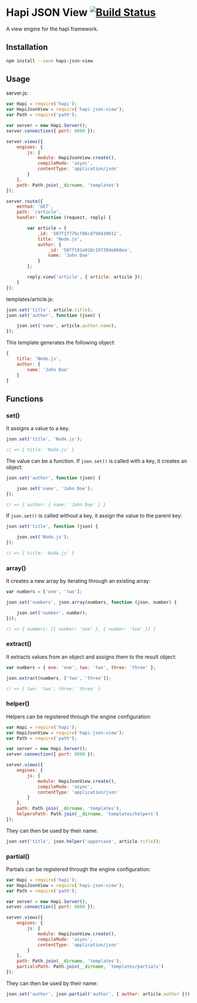 # Hapi JSON View [![Build Status](https://travis-ci.org/gergoerdosi/hapi-json-view.svg)](https://travis-ci.org/gergoerdosi/hapi-json-view)

A view engine for the hapi framework.

## Installation

```sh
npm install --save hapi-json-view
```

## Usage

server.js:

```js
var Hapi = require('hapi');
var HapiJsonView = require('hapi-json-view');
var Path = require('path');

var server = new Hapi.Server();
server.connection({ port: 8080 });

server.views({
    engines: {
        js: {
            module: HapiJsonView.create(),
            compileMode: 'async',
            contentType: 'application/json'
        }
    },
    path: Path.join(__dirname, 'templates')
});

server.route({
    method: 'GET',
    path: '/article',
    handler: function (request, reply) {

        var article = {
            _id: '507f1f77bcf86cd799439011',
            title: 'Node.js',
            author: {
                _id: '507f191e810c19729de860ea',
                name: 'John Doe'
            }
        };

        reply.view('article', { article: article });
    }
});
```

templates/article.js:

```js
json.set('title', article.title);
json.set('author', function (json) {

    json.set('name', article.author.name);
});
```

This template generates the following object:

```js
{
    title: 'Node.js',
    author: {
        name: 'John Doe'
    }
}
```

## Functions

### set()

It assigns a value to a key.

```js
json.set('title', 'Node.js');

// => { title: 'Node.js' }
```

The value can be a function. If `json.set()` is called with a key, it creates an object:

```js
json.set('author', function (json) {

    json.set('name', 'John Doe');
});

// => { author: { name: 'John Doe' } }
```

If `json.set()` is called without a key, it assign the value to the parent key:


```js
json.set('title', function (json) {

    json.set('Node.js');
});

// => { title: 'Node.js' }
```

### array()

It creates a new array by iterating through an existing array:

```js
var numbers = ['one', 'two'];

json.set('numbers', json.array(numbers, function (json, number) {

    json.set('number', number);
}));

// => { numbers: [{ number: 'one' }, { number: 'two' }] }
```

### extract()

It extracts values from an object and assigns them to the result object:

```js
var numbers = { one: 'one', two: 'two', three: 'three' };

json.extract(numbers, ['two', 'three']);

// => { two: 'two', three: 'three' }
```

### helper()

Helpers can be registered through the engine configuration:

```js
var Hapi = require('hapi');
var HapiJsonView = require('hapi-json-view');
var Path = require('path');

var server = new Hapi.Server();
server.connection({ port: 8080 });

server.views({
    engines: {
        js: {
            module: HapiJsonView.create(),
            compileMode: 'async',
            contentType: 'application/json'
        }
    },
    path: Path.join(__dirname, 'templates'),
    helpersPath: Path.join(__dirname, 'templates/helpers')
});
```

They can then be used by their name:

```js
json.set('title', json.helper('uppercase', article.title));
```

### partial()

Partials can be registered through the engine configuration:

```js
var Hapi = require('hapi');
var HapiJsonView = require('hapi-json-view');
var Path = require('path');

var server = new Hapi.Server();
server.connection({ port: 8080 });

server.views({
    engines: {
        js: {
            module: HapiJsonView.create(),
            compileMode: 'async',
            contentType: 'application/json'
        }
    },
    path: Path.join(__dirname, 'templates'),
    partialsPath: Path.join(__dirname, 'templates/partials')
});
```

They can then be used by their name:

```js
json.set('author', json.partial('author', { author: article.author }));
```
